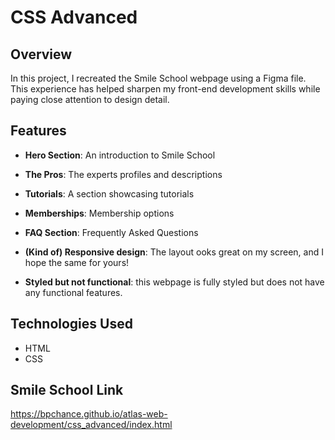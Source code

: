 # CSS Advanced

## Overview
In this project, I recreated the Smile School webpage using a Figma file. This experience has helped sharpen my front-end development skills while paying close attention to design detail.

## Features
- **Hero Section**: An introduction to Smile School
- **The Pros**: The experts profiles and descriptions
- **Tutorials**: A section showcasing tutorials
- **Memberships**: Membership options
- **FAQ Section**: Frequently Asked Questions
- **(Kind of) Responsive design**: The layout ooks great on my screen, and I hope the same for yours!

 - **Styled but not functional**: this webpage is fully styled but does not have any functional features.

## Technologies Used
- HTML
- CSS

## Smile School Link
https://bpchance.github.io/atlas-web-development/css_advanced/index.html
